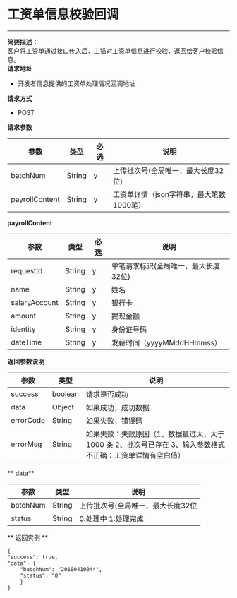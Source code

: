 # 工资单信息校验回调

---

**简要描述：**  
    客户将工资单通过接口传入后，工猫对工资单信息进行校验，返回给客户校验信息。  
**请求地址**

* 开发者信息提供的工资单处理情况回调地址  

**请求方式**
* POST

**请求参数**

| 参数 | 类型 | 必选 | 说明 |
| --- | --- | --- | --- |
| batchNum | String | y |上传批次号(全局唯一，最大长度32位) |
| payrollContent| String| y | 工资单详情（json字符串，最大笔数1000笔） |

**payrollContent**

|参数     | 类型 |必选 | 说明  |
|---------|----|---|---------|
|requestId |String|y| 单笔请求标识(全局唯一，最大长度32位)|
|name     |String|y| 姓名      |
|salaryAccount|String|y|   银行卡 |   
|amount|String|y|   提现金额    |
|identity|String|y|  身份证号码   |
|dateTime|String|y|    发薪时间（yyyyMMddHHmmss）   |

**返回参数说明**

|参数     | 类型 | 说明  |
|---------|----|-------|
|success|boolean|请求是否成功    | 
|data|Object|如果成功，成功数据     |
|errorCode|String|如果失败，错误码     |  
|errorMsg|String|    如果失败：失败原因（1、数据量过大，大于 1000 条 2、批次号已存在 3、输入参数格式不正确：工资单详情有空白值）   | 

** data**

|参数     | 类型 | 说明  
|---------|------|-------|
|batchNum|String|   上传批次号(全局唯一，最大长度32位    |
|status |String|     0:处理中 1:处理完成  | 

** 返回实例  **
```
{
"success": true,
"data": {
    "batchNum": "20180410044",
    "status": "0"
    }
}
```



